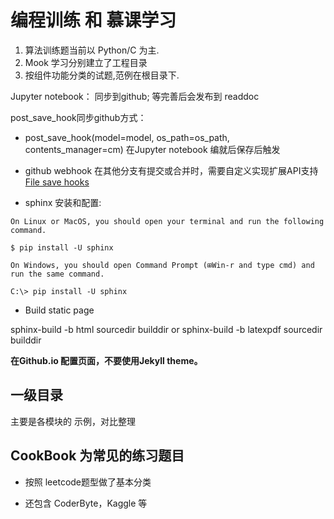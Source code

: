 编程训练 和 慕课学习
===================================

1. 算法训练题当前以 Python/C 为主.
2. Mook 学习分别建立了工程目录
3. 按组件功能分类的试题,范例在根目录下.


Jupyter notebook： 同步到github; 等完善后会发布到 readdoc

post_save_hook同步github方式：
* post_save_hook(model=model, os_path=os_path, contents_manager=cm)
  在Jupyter notebook 编就后保存后触发

* github webhook 在其他分支有提交或合并时，需要自定义实现扩展API支持 
[File save hooks](https://jupyter-notebook.readthedocs.io/en/stable/extending/savehooks.html?highlight=hook)


* sphinx 安装和配置:

```
On Linux or MacOS, you should open your terminal and run the following command.

$ pip install -U sphinx

On Windows, you should open Command Prompt (⊞Win-r and type cmd) and run the same command.

C:\> pip install -U sphinx

```
* Build static page

 sphinx-build -b html sourcedir builddir
 or sphinx-build -b latexpdf sourcedir builddir

 **在Github.io 配置页面，不要使用Jekyll theme。**

 一级目录
 --------------------------------------------------
 主要是各模块的 示例，对比整理
 

CookBook 为常见的练习题目
----------------------------------------------------

* 按照 leetcode题型做了基本分类

* 还包含 CoderByte，Kaggle 等